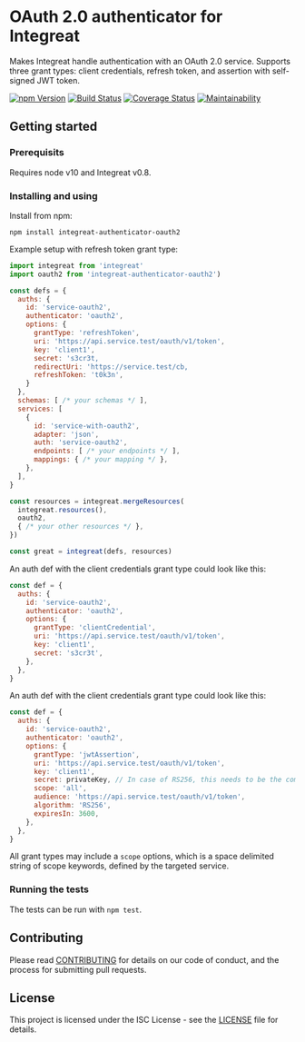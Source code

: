 # OAuth 2.0 authenticator for Integreat

Makes Integreat handle authentication with an OAuth 2.0 service. Supports three
grant types: client credentials, refresh token, and assertion with self-signed
JWT token.

[![npm Version](https://img.shields.io/npm/v/integreat-authenticator-oauth2.svg)](https://www.npmjs.com/package/integreat-authenticator-oauth2)
[![Build Status](https://travis-ci.org/integreat-io/integreat-authenticator-oauth2.svg?branch=master)](https://travis-ci.org/integreat-io/integreat-authenticator-oauth2)
[![Coverage Status](https://coveralls.io/repos/github/integreat-io/integreat-authenticator-oauth2/badge.svg?branch=master)](https://coveralls.io/github/integreat-io/integreat-authenticator-oauth2?branch=master)
[![Maintainability](https://api.codeclimate.com/v1/badges/6331723a6ff61de5f232/maintainability)](https://codeclimate.com/github/integreat-io/integreat-authenticator-oauth2/maintainability)

## Getting started

### Prerequisits

Requires node v10 and Integreat v0.8.

### Installing and using

Install from npm:

```
npm install integreat-authenticator-oauth2
```

Example setup with refresh token grant type:

```javascript
import integreat from 'integreat'
import oauth2 from 'integreat-authenticator-oauth2')

const defs = {
  auths: {
    id: 'service-oauth2',
    authenticator: 'oauth2',
    options: {
      grantType: 'refreshToken',
      uri: 'https://api.service.test/oauth/v1/token',
      key: 'client1',
      secret: 's3cr3t,
      redirectUri: 'https://service.test/cb,
      refreshToken: 't0k3n',
    }
  },
  schemas: [ /* your schemas */ ],
  services: [
    {
      id: 'service-with-oauth2',
      adapter: 'json',
      auth: 'service-oauth2',
      endpoints: [ /* your endpoints */ ],
      mappings: { /* your mapping */ },
    },
  ],
}

const resources = integreat.mergeResources(
  integreat.resources(),
  oauth2,
  { /* your other resources */ },
})

const great = integreat(defs, resources)
```

An auth def with the client credentials grant type could look like this:

```javascript
const def = {
  auths: {
    id: 'service-oauth2',
    authenticator: 'oauth2',
    options: {
      grantType: 'clientCredential',
      uri: 'https://api.service.test/oauth/v1/token',
      key: 'client1',
      secret: 's3cr3t',
    },
  },
}
```

An auth def with the client credentials grant type could look like this:

```javascript
const def = {
  auths: {
    id: 'service-oauth2',
    authenticator: 'oauth2',
    options: {
      grantType: 'jwtAssertion',
      uri: 'https://api.service.test/oauth/v1/token',
      key: 'client1',
      secret: privateKey, // In case of RS256, this needs to be the complete private key file
      scope: 'all',
      audience: 'https://api.service.test/oauth/v1/token',
      algorithm: 'RS256',
      expiresIn: 3600,
    },
  },
}
```

All grant types may include a `scope` options, which is a space delimited
string of scope keywords, defined by the targeted service.

### Running the tests

The tests can be run with `npm test`.

## Contributing

Please read
[CONTRIBUTING](https://github.com/integreat-io/integreat-authenticator-oauth2/blob/master/CONTRIBUTING.md)
for details on our code of conduct, and the process for submitting pull
requests.

## License

This project is licensed under the ISC License - see the
[LICENSE](https://github.com/integreat-io/integreat-authenticator-oauth2/blob/master/LICENSE)
file for details.
